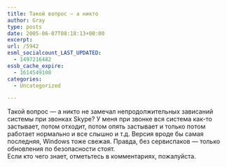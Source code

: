 ```yaml
---
title: Такой вопрос — а никто
author: Gray
type: posts
date: 2005-06-07T08:18:13+00:00
excerpt:
url: /5942
esml_socialcount_LAST_UPDATED:
  - 1497216482
essb_cache_expire:
  - 1614549108
categories:
  - Uncategorized

---
```








Такой вопрос &#8212; а никто не замечал непродолжительных зависаний системы при звонках Skype? У меня при звонке вся система как-то застывает, потом отходит, потом опять застывает и только потом работает нормально и все слышно и т.д. Версия вроде бы самая последняя, Windows тоже свежая. Правда, без сервиспаков &#8212; только обновления по безопасности стоят.  
Если кто чего знает, отметьтесь в комментариях, пожалуйста.